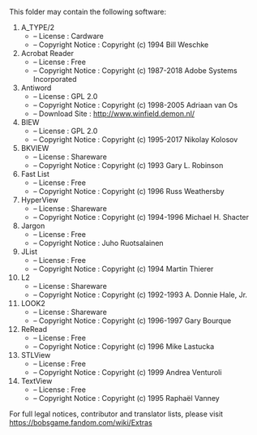 ﻿This folder may contain the following software:

1. A_TYPE/2
   - – License : Cardware
   - – Copyright Notice : Copyright (c) 1994 Bill Weschke
2. Acrobat Reader
   - – License : Free
   - – Copyright Notice : Copyright (c) 1987-2018 Adobe Systems Incorporated
3. Antiword
   - – License : GPL 2.0
   - – Copyright Notice : Copyright (c) 1998-2005 Adriaan van Os
   - – Download Site : http://www.winfield.demon.nl/
4. BIEW
   - – License : GPL 2.0
   - – Copyright Notice : Copyright (c) 1995-2017 Nikolay Kolosov
5. BKVIEW
   - – License : Shareware
   - – Copyright Notice : Copyright (c) 1993 Gary L. Robinson
6. Fast List
   - – License : Free
   - – Copyright Notice : Copyright (c) 1996 Russ Weathersby
7. HyperView
   - – License : Shareware
   - – Copyright Notice : Copyright (c) 1994-1996 Michael H. Shacter
8. Jargon
   - – License : Free
   - – Copyright Notice : Juho Ruotsalainen
9. JList
   - – License : Free
   - – Copyright Notice : Copyright (c) 1994 Martin Thierer
10. L2
    - – License : Shareware
    - – Copyright Notice : Copyright (c) 1992-1993 A. Donnie Hale, Jr.
11. LOOK2
    - – License : Shareware
    - – Copyright Notice : Copyright (c) 1996-1997 Gary Bourque
12. ReRead
    - – License : Free
    - – Copyright Notice : Copyright (c) 1996 Mike Lastucka
13. STLView
    - – License : Free
    - – Copyright Notice : Copyright (c) 1999 Andrea Venturoli
14. TextView
    - – License : Free
    - – Copyright Notice : Copyright (c) 1995 Raphaël Vanney

For full legal notices, contributor and translator lists, please visit https://bobsgame.fandom.com/wiki/Extras
